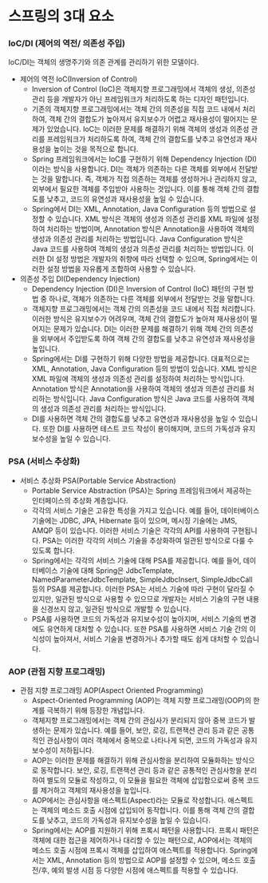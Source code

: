 # 스프링의 3대 요소

### IoC/DI (제어의 역전/ 의존성 주입)
IoC/DI는 객체의 생명주기와 의존 관계를 관리하기 위한 모델이다.
- 제어의 역전 IoC(Inversion of Control)
  - Inversion of Control (IoC)은 객체지향 프로그래밍에서 객체의 생성, 의존성 관리 등을 개발자가 아닌 프레임워크가 처리하도록 하는 디자인 패턴입니다.
  - 기존의 객체지향 프로그래밍에서는 객체 간의 의존성을 직접 코드 내에서 처리하여, 객체 간의 결합도가 높아져서 유지보수가 어렵고 재사용성이 떨어지는 문제가 있었습니다. IoC는 이러한 문제를 해결하기 위해 객체의 생성과 의존성 관리를 프레임워크가 처리하도록 하여, 객체 간의 결합도를 낮추고 유연성과 재사용성을 높이는 것을 목적으로 합니다.
  - Spring 프레임워크에서는 IoC를 구현하기 위해 Dependency Injection (DI)이라는 방식을 사용합니다. DI는 객체가 의존하는 다른 객체를 외부에서 전달받는 것을 말합니다. 즉, 객체가 직접 의존하는 객체를 생성하거나 관리하지 않고, 외부에서 필요한 객체를 주입받아 사용하는 것입니다. 이를 통해 객체 간의 결합도를 낮추고, 코드의 유연성과 재사용성을 높일 수 있습니다.
  - Spring에서 DI는 XML, Annotation, Java Configuration 등의 방법으로 설정할 수 있습니다. XML 방식은 객체의 생성과 의존성 관리를 XML 파일에 설정하여 처리하는 방법이며, Annotation 방식은 Annotation을 사용하여 객체의 생성과 의존성 관리를 처리하는 방법입니다. Java Configuration 방식은 Java 코드를 사용하여 객체의 생성과 의존성 관리를 처리하는 방법입니다. 이러한 DI 설정 방법은 개발자의 취향에 따라 선택할 수 있으며, Spring에서는 이러한 설정 방법을 자유롭게 조합하여 사용할 수 있습니다.
- 의존성 주입 DI(Dependency Injection)
  - Dependency Injection (DI)은 Inversion of Control (IoC) 패턴의 구현 방법 중 하나로, 객체가 의존하는 다른 객체를 외부에서 전달받는 것을 말합니다.
  - 객체지향 프로그래밍에서는 객체 간의 의존성을 코드 내에서 직접 처리합니다. 이러한 방식은 유지보수가 어려우며, 객체 간의 결합도가 높아져 재사용성이 떨어지는 문제가 있습니다. DI는 이러한 문제를 해결하기 위해 객체 간의 의존성을 외부에서 주입받도록 하여 객체 간의 결합도를 낮추고 유연성과 재사용성을 높입니다.
  - Spring에서는 DI를 구현하기 위해 다양한 방법을 제공합니다. 대표적으로는 XML, Annotation, Java Configuration 등의 방법이 있습니다. XML 방식은 XML 파일에 객체의 생성과 의존성 관리를 설정하여 처리하는 방식입니다. Annotation 방식은 Annotation을 사용하여 객체의 생성과 의존성 관리를 처리하는 방식입니다. Java Configuration 방식은 Java 코드를 사용하여 객체의 생성과 의존성 관리를 처리하는 방식입니다.
  - DI를 사용하면 객체 간의 결합도를 낮추고 유연성과 재사용성을 높일 수 있습니다. 또한 DI를 사용하면 테스트 코드 작성이 용이해지며, 코드의 가독성과 유지보수성을 높일 수 있습니다.

### PSA (서비스 추상화)
- 서비스 추상화 PSA(Portable Service Abstraction)
  - Portable Service Abstraction (PSA)는 Spring 프레임워크에서 제공하는 인터페이스의 추상화 계층입니다.
  - 각각의 서비스 기술은 고유한 특성을 가지고 있습니다. 예를 들어, 데이터베이스 기술에는 JDBC, JPA, Hibernate 등이 있으며, 메시징 기술에는 JMS, AMQP 등이 있습니다. 이러한 서비스 기술은 각각의 API를 사용하여 구현됩니다. PSA는 이러한 각각의 서비스 기술을 추상화하여 일관된 방식으로 다룰 수 있도록 합니다.
  - Spring에서는 각각의 서비스 기술에 대해 PSA를 제공합니다. 예를 들어, 데이터베이스 기술에 대해 Spring은 JdbcTemplate, NamedParameterJdbcTemplate, SimpleJdbcInsert, SimpleJdbcCall 등의 PSA를 제공합니다. 이러한 PSA는 서비스 기술에 따라 구현이 달라질 수 있지만, 일관된 방식으로 사용할 수 있으므로 개발자는 서비스 기술의 구현 내용을 신경쓰지 않고, 일관된 방식으로 개발할 수 있습니다.
  - PSA를 사용하면 코드의 가독성과 유지보수성이 높아지며, 서비스 기술의 변경에도 유연하게 대처할 수 있습니다. 또한 PSA를 사용하면 서비스 기술 간의 이식성이 높아져서, 서비스 기술을 변경하거나 추가할 때도 쉽게 대처할 수 있습니다.

### AOP (관점 지향 프로그래밍)
- 관점 지향 프로그래밍 AOP(Aspect Oriented Programming)
  - Aspect-Oriented Programming (AOP)는 객체 지향 프로그래밍(OOP)의 한계를 극복하기 위해 등장한 개념입니다.
  - 객체지향 프로그래밍에서는 객체 간의 관심사가 분리되지 않아 중복 코드가 발생하는 문제가 있습니다. 예를 들어, 보안, 로깅, 트랜잭션 관리 등과 같은 공통적인 관심사항이 여러 객체에서 중복으로 나타나게 되면, 코드의 가독성과 유지보수성이 저하됩니다.
  - AOP는 이러한 문제를 해결하기 위해 관심사항을 분리하여 모듈화하는 방식으로 동작합니다. 보안, 로깅, 트랜잭션 관리 등과 같은 공통적인 관심사항을 분리하여 별도의 모듈로 작성하고, 이 모듈을 필요한 객체에 삽입함으로써 중복 코드를 제거하고 객체의 재사용성을 높입니다.
  - AOP에서는 관심사항을 애스펙트(Aspect)라는 모듈로 작성합니다. 애스펙트는 객체의 메소드 호출 시점에 삽입되어 동작합니다. 이를 통해 객체 간의 결합도를 낮추고, 코드의 가독성과 유지보수성을 높일 수 있습니다.
  - Spring에서는 AOP를 지원하기 위해 프록시 패턴을 사용합니다. 프록시 패턴은 객체에 대한 접근을 제어하거나 대리할 수 있는 패턴으로, AOP에서는 객체의 메소드 호출 시점에 프록시 객체를 삽입하여 애스펙트를 적용합니다. Spring에서는 XML, Annotation 등의 방법으로 AOP를 설정할 수 있으며, 메소드 호출 전/후, 예외 발생 시점 등 다양한 시점에 애스펙트를 적용할 수 있습니다.
